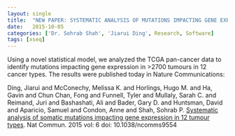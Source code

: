 ```yaml
---
layout: single
title:  "NEW PAPER: SYSTEMATIC ANALYSIS OF MUTATIONS IMPACTING GENE EXPRESSION"
date:   2015-10-05
categories: ['Dr. Sohrab Shah', 'Jiarui Ding', Research, Software]
tags: [xseq]
---
```


Using a novel statistical model, we analyzed the TCGA pan-cancer data to identify mutations impacting gene expression in >2700 tumours in 12 cancer types.   The results were published today in Nature Communications:

Ding, Jiarui and McConechy, Melissa K. and Horlings, Hugo M. and Ha, Gavin and Chun Chan, Fong and Funnell, Tyler and Mullaly, Sarah C. and Reimand, Juri and Bashashati, Ali and Bader, Gary D. and Huntsman, David and Aparicio, Samuel and Condon, Anne and Shah, Sohrab P. [Systematic analysis of somatic mutations impacting gene expression in 12 tumour types](https://www.nature.com/articles/ncomms9554).  Nat Commun.   2015 vol: 6 doi: 10.1038/ncomms9554
